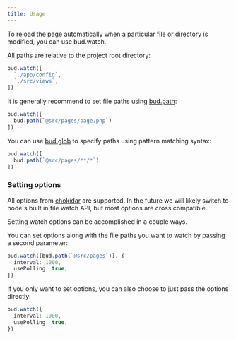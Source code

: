 ```yaml
---
title: Usage
---
```


To reload the page automatically when a particular file or directory is modified, you can use bud.watch.

All paths are relative to the project root directory:

```typescript title=bud.config.ts
bud.watch([
  `./app/config`,
  `./src/views`,
])
```

It is generally recommend to set file paths using [bud.path](/reference/bud.path):

```typescript title=bud.config.ts
bud.watch([
  bud.path(`@src/pages/page.php`)
])
```

You can use [bud.glob](/reference/bud.glob) to specify paths using pattern matching syntax:

```typescript title=bud.config.ts
bud.watch([
  bud.path(`@src/pages/**/*`)
])
```

### Setting options

All options from [chokidar](https://github.com/paulmillr/chokidar) are supported. In the future we will likely switch to node's built in file watch API, but most options are cross compatible.

Setting watch options can be accomplished in a couple ways.

You can set options along with the file paths you want to watch by passing a second parameter:

```typescript title=bud.config.ts
bud.watch([bud.path(`@src/pages`)], {
  interval: 1000,
  usePolling: true,
})
```

If you only want to set options, you can also choose to just pass the options directly:

```typescript title=bud.config.ts
bud.watch({
  interval: 1000,
  usePolling: true,
})
```
